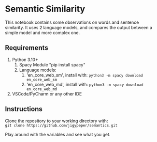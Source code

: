 # Semantic Similarity
This notebook contains some observations on words and sentence similarity.
It uses 2 language models, and compares the output between a simple model and more complex one.

## Requirements
1. Python 3.10+  
   1. Spacy Module "pip install spacy"
   2. Language models:
      1. 'en_core_web_sm', install with: `python3 -m spacy download en_core_web_sm`
      2. 'en_core_web_md', install with: `python3 -m spacy download en_core_web_md`
2. VSCode/PyCharm or any other IDE

## Instructions
Clone the repository to your working directory with:  
`git clone https://github.com/jigypeper/semantics.git`  
  
Play around with the variables and see what you get.